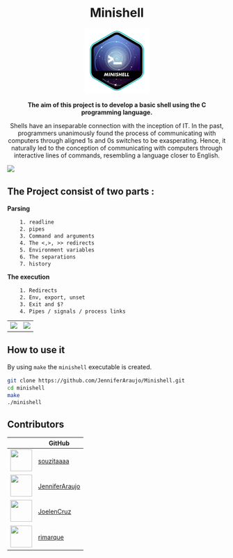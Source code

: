 
<H1 align="center">
  Minishell
</H1>

<p align="center">
  <img src="https://github.com/mcombeau/mcombeau/blob/main/42_badges/minishelle.png" alt="Minishell 42 project badge"/>
</p>

<p align="center">
<b>The aim of this project is to develop a basic shell using the C programming language. </b>
</p>

<p align="center">
Shells have an inseparable connection with the inception of IT. In the past, programmers unanimously found the process of communicating with computers through aligned 1s and 0s switches to be exasperating. Hence, it naturally led to the conception of communicating with computers through interactive lines of commands, resembling a language closer to English. 
</p>

<img src='COLOCAR GIF AQUI'/>

##  The Project consist of two parts :
**Parsing**

        1. readline
        2. pipes
        3. Command and arguments
        4. The <,>, >> redirects
        5. Environment variables
        6. The separations
        7. history
**The execution**

        1. Redirects
        2. Env, export, unset
        3. Exit and $?
        4. Pipes / signals / process links 

<table align=center>
	<tbody>
		<tr>
			<td><image src="img/builtinsQuotesExpansion.png"></td>
			<td><image src="img/PipesRedirections.png"></td>
		</tr>
	</tbody>
</table>
        
## How to use it

By using `make` the `minishell` executable is created.

```sh
git clone https://github.com/JenniferAraujo/Minishell.git
cd minishell
make
./minishell
```

## Contributors

|                                                 | GitHub                      |
|-------------------------------------------------|-----------------------------|
| <img src="https://avatars.githubusercontent.com/u/117469751?v=4"  width="50" height="50"> | [souzitaaaa](https://github.com/souzitaaaa) |
| <img src="https://avatars.githubusercontent.com/u/106436743?v=4" width="50" height="50"> | [JenniferAraujo ](https://github.com/JenniferAraujo) |
| <img src="https://avatars.githubusercontent.com/u/43698585?v=4" width="50" height="50"> | [JoelenCruz](https://github.com/JoelenCruz) |
| <img src="https://avatars.githubusercontent.com/u/116922102?v=4" width="50" height="50"> | [rimarque](https://github.com/rimarque) |
